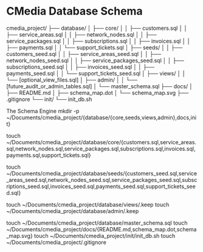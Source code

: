 # CMedia Database Schema

cmedia_project/
├── database/
│   ├── core/
│   │   ├── customers.sql
│   │   ├── service_areas.sql
│   │   ├── network_nodes.sql
│   │   ├── service_packages.sql
│   │   ├── subscriptions.sql
│   │   ├── invoices.sql
│   │   ├── payments.sql
│   │   └── support_tickets.sql
│   ├── seeds/
│   │   ├── customers_seed.sql
│   │   ├── service_areas_seed.sql
│   │   ├── network_nodes_seed.sql
│   │   ├── service_packages_seed.sql
│   │   ├── subscriptions_seed.sql
│   │   ├── invoices_seed.sql
│   │   ├── payments_seed.sql
│   │   └── support_tickets_seed.sql
│   ├── views/
│   │   └── [optional_view_files.sql]
│   ├── admin/
│   │   └── [future_audit_or_admin_tables.sql]
│   └── master_schema.sql
├── docs/
│   ├── README.md
│   ├── schema_map.dot
│   └── schema_map.svg
├── .gitignore
└── init/
    └── init_db.sh

The Schema Engine
mkdir -p ~/Documents/cmedia_project/{database/{core,seeds,views,admin},docs,init}

touch ~/Documents/cmedia_project/database/core/{customers.sql,service_areas.sql,network_nodes.sql,service_packages.sql,subscriptions.sql,invoices.sql,payments.sql,support_tickets.sql}

touch ~/Documents/cmedia_project/database/seeds/{customers_seed.sql,service_areas_seed.sql,network_nodes_seed.sql,service_packages_seed.sql,subscriptions_seed.sql,invoices_seed.sql,payments_seed.sql,support_tickets_seed.sql}

touch ~/Documents/cmedia_project/database/views/.keep
touch ~/Documents/cmedia_project/database/admin/.keep

touch ~/Documents/cmedia_project/database/master_schema.sql
touch ~/Documents/cmedia_project/docs/{README.md,schema_map.dot,schema_map.svg}
touch ~/Documents/cmedia_project/init/init_db.sh
touch ~/Documents/cmedia_project/.gitignore
